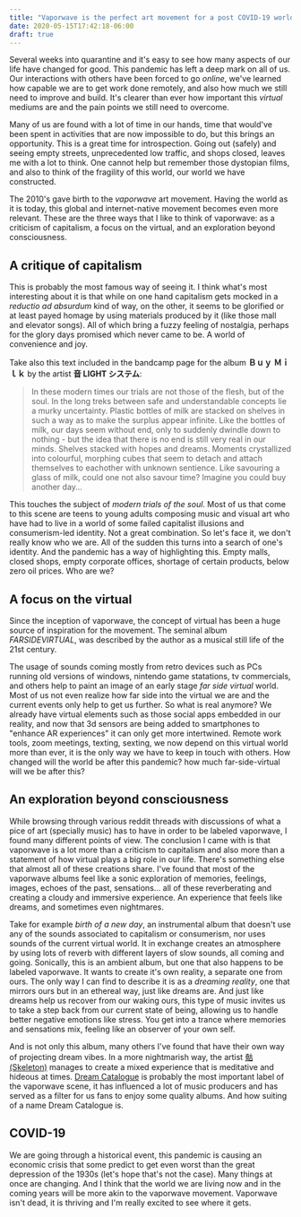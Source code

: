 ```yaml
---
title: "Vaporwave is the perfect art movement for a post COVID-19 world"
date: 2020-05-15T17:42:18-06:00
draft: true
---
```


Several weeks into quarantine and it's easy to see how many aspects of our life have changed for good. 
This pandemic has left a deep mark on all of us. Our interactions with others have been forced to go *online*, 
we've learned how capable we are to get work done remotely, and also how much we still need to improve and build. 
It's clearer than ever how important this *virtual* mediums are and the pain points we still need to overcome.

Many of us are found with a lot of time in our hands, time that would've been spent in activities that are now 
impossible to do, but this brings an opportunity. This is a great time for introspection. Going out (safely) and 
seeing empty streets, unprecedented low traffic, and shops closed, leaves me with a lot to think. 
One cannot help but remember those dystopian films, and also to think of the fragility of this world, 
our world we have constructed.

The 2010's gave birth to the *vaporwave* art movement. Having the world as it is today, this global and internet-native 
movement becomes even more relevant. These are the three ways that I like to think of vaporwave: as a criticism of 
capitalism, a focus on the virtual, and an exploration beyond consciousness.


## A critique of capitalism
This is probably the most famous way of seeing it. I think what's most interesting about it is that while on 
one hand capitalism gets mocked in a *reductio ad absurdum* kind of way, on the other, it seems to be glorified or 
at least payed homage by using materials produced by it (like those mall and elevator songs). 
All of which bring a fuzzy feeling of nostalgia, perhaps for the glory days promised which never came to be. 
A world of convenience and joy.

Take also this text included in the bandcamp page for the album **Ｂｕｙ Ｍｉｌｋ** by the artist **音 LIGHT システム**:

> In these modern times our trials are not those of the flesh, but of the soul. In the long treks between safe 
and understandable concepts lie a murky uncertainty. Plastic bottles of milk are stacked on shelves in such a 
way as to make the surplus appear infinite. Like the bottles of milk, our days seem without end, only to suddenly 
dwindle down to nothing - but the idea that there is no end is still very real in our minds. Shelves stacked with 
hopes and dreams. Moments crystallized into colourful, morphing cubes that seem to detach and attach themselves to 
eachother with unknown sentience. Like savouring a glass of milk, could one not also savour time?
Imagine you could buy another day...

This touches the subject of *modern trials of the soul*. Most of us that come to this scene are teens to young 
adults composing music and visual art who have had to live in a world of some failed capitalist illusions and 
consumerism-led identity. Not a great combination. So let's face it, we don't really know who we are. 
All of the sudden this turns into a search of one's identity. And the pandemic has a way of highlighting this. 
Empty malls, closed shops, empty corporate offices, shortage of certain products, below zero oil prices. Who are we?


## A focus on the virtual

Since the inception of vaporwave, the concept of virtual has been a huge source of inspiration for the movement. 
The seminal album *FARSIDEVIRTUAL*, was described by the author as a musical still life of the 21st century.

The usage of sounds coming mostly from retro devices such as PCs running old versions of windows, 
nintendo game statations, tv commercials, and others help to paint an image of an early stage *far side virtual* world. 
Most of us not even realize how far side into the virtual we are and the current events only help to get us further. 
So what is real anymore? We already have virtual elements such as those social apps embedded in our reality, 
and now that 3d sensors are being added to smartphones to "enhance AR experiences" it can only get more intertwined. 
Remote work tools, zoom meetings, texting, sexting, we now depend on this virtual world more than ever, 
it is the only way we have to keep in touch with others. How changed will the world be after this pandemic? 
how much far-side-virtual will we be after this?

## An exploration beyond consciousness
While browsing through various reddit threads with discussions of what a pice of art (specially music) has to have 
in order to be labeled vaporwave, I found many different points of view. The conclusion I came with is that vaporwave 
is a lot more than a criticism to capitalism and also more than a statement of how virtual plays a big role in our life. 
There's something else that almost all of these creations share. I've found that most of the vaporwave albums feel like 
a sonic exploration of memories, feelings, images, echoes of the past, sensations... all of these reverberating and 
creating a cloudy and immersive experience. An experience that feels like dreams, and sometimes even nightmares.

Take for example *birth of a new day*, an instrumental album that doesn't use any of the sounds associated to capitalism 
or consumerism, nor uses sounds of the current virtual world. It in exchange creates an atmosphere by using lots of 
reverb with different layers of slow sounds, all coming and going. Sonically, this is an ambient album, but one that 
also happens to be labeled vaporwave. It wants to create it's own reality, a separate one from ours. The only way I 
can find to describe it is as a *dreaming reality*, one that mirrors ours but in an ethereal way, just like dreams are. 
And just like dreams help us recover from our waking ours, this type of music invites us to take a step back from our 
current state of being, allowing us to handle better negative emotions like stress. You get into a trance where 
memories and sensations mix, feeling like an observer of your own self.

And is not only this album, many others I've found that have their own way of projecting dream vibes. 
In a more nightmarish way, the artist [骷 (Skeleton)](http://soundcpu.bandcamp.com/) manages to create a mixed experience that is meditative 
and hideous at times. [Dream Catalogue](https://dreamcatalogue.com/) is probably the most important label of the vaporwave scene, it has influenced 
a lot of music producers and has served as a filter for us fans to enjoy some quality albums. And how suiting 
of a name Dream Catalogue is.

## COVID-19
We are going through a historical event, this pandemic is causing an economic crisis that some predict to get even 
worst than the great depression of the 1930s (let's hope that's not the case). Many things at once are changing. 
And I think that the world we are living now and in the coming years will be more akin to the vaporwave movement. 
Vaporwave isn't dead, it is thriving and I'm really excited to see where it gets.

